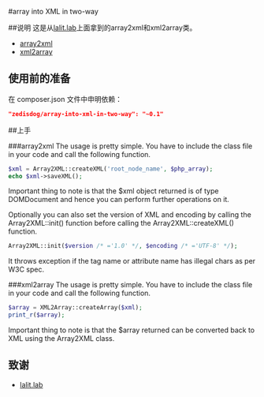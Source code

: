 #array into XML in two-way

##说明
这是从[lalit.lab](http://www.lalit.org/)上面拿到的array2xml和xml2array类。
- [array2xml](http://www.lalit.org/lab/convert-php-array-to-xml-with-attributes/)
- [xml2array](http://www.lalit.org/lab/convert-xml-to-array-in-php-xml2array/)

## 使用前的准备

在 composer.json 文件中申明依赖：

```json
"zedisdog/array-into-xml-in-two-way": "~0.1"
```

##上手

###array2xml
The usage is pretty simple. You have to include the class file in your code and call the following function.

```php
$xml = Array2XML::createXML('root_node_name', $php_array);
echo $xml->saveXML();
```
Important thing to note is that the $xml object returned is of type DOMDocument and hence you can perform further operations on it.

Optionally you can also set the version of XML and encoding by calling the Array2XML::init() function before calling the Array2XML::createXML() function.

```php
Array2XML::init($version /* ='1.0' */, $encoding /* ='UTF-8' */);
```
It throws exception if the tag name or attribute name has illegal chars as per W3C spec.

###xml2array
The usage is pretty simple. You have to include the class file in your code and call the following function.
```php
$array = XML2Array::createArray($xml);
print_r($array);
```
Important thing to note is that the $array returned can be converted back to XML using the Array2XML class.

## 致谢

- [lalit.lab](http://www.lalit.org/)